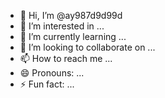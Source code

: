 - 👋 Hi, I’m @ay987d9d99d
- 👀 I’m interested in ...
- 🌱 I’m currently learning ...
- 💞️ I’m looking to collaborate on ...
- 📫 How to reach me ...
- 😄 Pronouns: ...
- ⚡ Fun fact: ...

<!---
ay987d9d99d/ay987d9d99d is a ✨ special ✨ repository because its `README.md` (this file) appears on your GitHub profile.
You can click the Preview link to take a look at your changes.
--->
